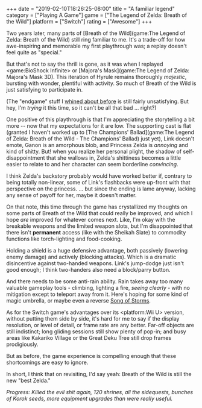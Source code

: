 +++
date = "2019-02-10T18:26:25-08:00"
title = "A familiar legend"
category = ["Playing A Game"]
game = ["The Legend of Zelda: Breath of the Wild"]
platform = ["Switch"]
rating = ["Awesome"]
+++

Two years later, many parts of [Breath of the Wild](game:The Legend of Zelda: Breath of the Wild) still ring familiar to me.  It's a trade-off for how awe-inspiring and memorable my first playthrough was; a replay doesn't feel quite as "special."

But that's not to say the thrill is gone, as it was when I replayed <game:BioShock Infinite> or [Majora's Mask](game:The Legend of Zelda: Majora's Mask 3D).  This iteration of Hyrule remains thoroughly <i>majestic</i>, bursting with wonder, plentiful with activity.  So much of Breath of the Wild is just satisfying to participate in.

(The "endgame" stuff I [whined about before](%site.BaseURL%2017/03/16/the-endgame-smells-a-little-uh-wild/) is still fairly unsatisfying.  But hey, I'm <i>trying</i> it this time, so it can't be all that bad ... right?)

One positive of this playthrough is that I'm appreciating the storytelling a bit more -- now that my expectations for it are low.  The supporting cast is flat (granted I haven't worked up to [The Champions' Ballad](game:The Legend of Zelda: Breath of the Wild - The Champions' Ballad) just yet), Link doesn't emote, Ganon is an amorphous blob, and Princess Zelda is <i>annoying</i> and kind of shitty.  But! when you realize her personal plight, the shadow of self-disappointment that she wallows in, Zelda's shittiness becomes a little easier to relate to and her character can seem borderline <i>convincing</i>.

I think Zelda's backstory probably would have worked better if, contrary to being totally non-linear, some of Link's flashbacks were up-front with that perspective on the princess.  ... but since the ending is lame anyway, lacking any sense of payoff for her, maybe it doesn't matter.

On that note, this time through the game has crystallized my thoughts on some parts of Breath of the Wild that could really be improved, and which I hope <i>are</i> improved for whatever comes next.  Like, I'm okay with the breakable weapons and the limited weapon slots, but I'm disappointed that there isn't <b>permanent</b> access (like with the Sheikah Slate) to commodity functions like torch-lighting and food-cooking.

Holding a shield is a huge defensive advantage, both passively (lowering enemy damage) and actively (blocking attacks).  Which is a dramatic disincentive against two-handed weapons.  Link's jump-dodge just isn't good enough; I think two-handers also need a block/parry button.

And there needs to be some anti-rain ability.  Rain takes away too many valuable gameplay tools - climbing, lighting a fire, <i>seeing clearly</i> - with no mitigation except to teleport away from it.  Here's hoping for some kind of magic umbrella, or maybe even a reverse <a href="https://zelda.gamepedia.com/Song_of_Storms">Song of Storms</a>.

As for the Switch game's advantages over its <platform:Wii U> version, without putting them side by side, it's hard for me to say if the display resolution, or level of detail, or frame rate are any better.  Far-off objects are still indistinct; long gliding sessions still show plenty of pop-in; and busy areas like Kakariko Village or the Great Deku Tree still drop frames prodigiously.

But as before, the game experience is compelling enough that these shortcomings are easy to ignore.

In short, I think that on revisiting, I'd say yeah: Breath of the Wild is still the new "best Zelda."

<i>Progress: Killed the evil shit again, 120 shrines, all the sidequests, bunches of Korok seeds, more equipment upgrades than were really useful.</i>
